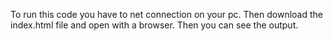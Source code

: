 To run this code you have to net connection on your pc. Then download the index.html file and open with a browser. Then you can see the output.
